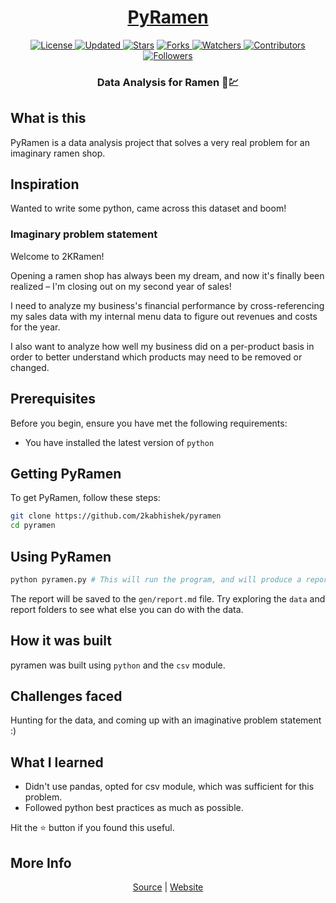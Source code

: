 <div align = "center">

<h1><a href="https://2kabhishek.github.io/pyramen">PyRamen</a></h1>

<a href="https://github.com/2KAbhishek/pyramen/blob/main/LICENSE">
<img alt="License" src="https://img.shields.io/github/license/2kabhishek/pyramen?style=plastic&color=white&label=License"> </a>

<a href="https://github.com/2KAbhishek/pyramen/pulse">
<img alt="Updated" src="https://img.shields.io/github/last-commit/2kabhishek/pyramen?style=plastic&color=e30724&label=Updated"> </a>

<a href="https://github.com/2KAbhishek/pyramen/stargazers">
<img alt="Stars" src="https://img.shields.io/github/stars/2kabhishek/pyramen?style=plastic&color=00d451&label=Stars"></a>

<a href="https://github.com/2KAbhishek/pyramen/network/members">
<img alt="Forks" src="https://img.shields.io/github/forks/2kabhishek/pyramen?style=plastic&color=1688f0&label=Forks"> </a>

<a href="https://github.com/2KAbhishek/pyramen/watchers">
<img alt="Watchers" src="https://img.shields.io/github/watchers/2kabhishek/pyramen?style=plastic&color=ff5500&label=Watchers"> </a>

<a href="https://github.com/2KAbhishek/pyramen/graphs/contributors">
<img alt="Contributors" src="https://img.shields.io/github/contributors/2kabhishek/pyramen?style=plastic&color=f0f&label=Contributors"> </a>

<a href="https://github.com/2KAbhishek?tab=followers">
<img alt="Followers" src="https://img.shields.io/github/followers/2kabhishek?color=222&style=plastic&label=Followers"> </a>

<h3>Data Analysis for Ramen 🍜💹</h3>

</div>

## What is this

PyRamen is a data analysis project that solves a very real problem for an imaginary ramen shop.

## Inspiration

Wanted to write some python, came across this dataset and boom!

### Imaginary problem statement

Welcome to 2KRamen!

Opening a ramen shop has always been my dream, and now it's finally been realized – I'm closing out on my second year of sales!

I need to analyze my business's financial performance by cross-referencing my sales data with my internal menu data to figure out revenues and costs for the year.

I also want to analyze how well my business did on a per-product basis in order to better understand which products may need to be removed or changed.

## Prerequisites

Before you begin, ensure you have met the following requirements:

- You have installed the latest version of `python`

## Getting PyRamen

To get PyRamen, follow these steps:

```bash
git clone https://github.com/2kabhishek/pyramen
cd pyramen
```

## Using PyRamen

```bash
python pyramen.py # This will run the program, and will produce a report

```

The report will be saved to the `gen/report.md` file. Try exploring the `data` and report folders to see what else you can do with the data.

## How it was built

pyramen was built using `python` and the `csv` module.

## Challenges faced

Hunting for the data, and coming up with an imaginative problem statement :)

## What I learned

- Didn't use pandas, opted for csv module, which was sufficient for this problem.
- Followed python best practices as much as possible.

Hit the ⭐ button if you found this useful.

## More Info

<div align="center">

<a href="https://github.com/2KAbhishek/pyramen">Source</a> | <a href="https://2kabhishek.github.io/pyramen">Website</a>

</div>
